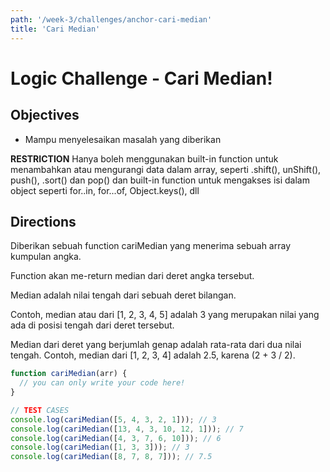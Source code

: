 ```yaml
---
path: '/week-3/challenges/anchor-cari-median'
title: 'Cari Median'
---
```


# Logic Challenge - Cari Median!

## Objectives

- Mampu menyelesaikan masalah yang diberikan

**RESTRICTION**
Hanya boleh menggunakan built-in function untuk menambahkan atau mengurangi data dalam array, seperti .shift(), unShift(), push(), .sort() dan pop() dan built-in function untuk mengakses isi dalam object seperti for..in, for...of, Object.keys(), dll

## Directions

Diberikan sebuah function cariMedian yang menerima sebuah array kumpulan angka.

Function akan me-return median dari deret angka tersebut.

Median adalah nilai tengah dari sebuah deret bilangan.

Contoh, median atau dari [1, 2, 3, 4, 5] adalah 3 yang merupakan nilai yang ada di posisi tengah dari deret tersebut.

Median dari deret yang berjumlah genap adalah rata-rata dari dua nilai tengah. Contoh, median dari [1, 2, 3, 4] adalah 2.5, karena (2 + 3 / 2).

```JavaScript
function cariMedian(arr) {
  // you can only write your code here!
}

// TEST CASES
console.log(cariMedian([5, 4, 3, 2, 1])); // 3
console.log(cariMedian([13, 4, 3, 10, 12, 1])); // 7
console.log(cariMedian([4, 3, 7, 6, 10])); // 6
console.log(cariMedian([1, 3, 3])); // 3
console.log(cariMedian([8, 7, 8, 7])); // 7.5
```
